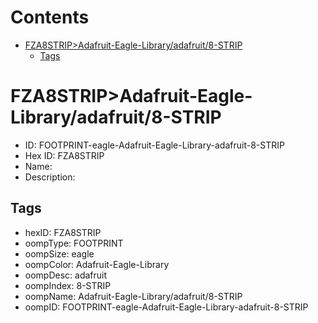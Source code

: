 



Contents
========

* [FZA8STRIP>Adafruit-Eagle-Library/adafruit/8-STRIP](#fza8stripadafruit-eagle-libraryadafruit8-strip)
	* [Tags](#tags)

# FZA8STRIP>Adafruit-Eagle-Library/adafruit/8-STRIP

- ID: FOOTPRINT-eagle-Adafruit-Eagle-Library-adafruit-8-STRIP
- Hex ID: FZA8STRIP
- Name: 
- Description: 

## Tags

- hexID: FZA8STRIP
- oompType: FOOTPRINT
- oompSize: eagle
- oompColor: Adafruit-Eagle-Library
- oompDesc: adafruit
- oompIndex: 8-STRIP
- oompName: Adafruit-Eagle-Library/adafruit/8-STRIP
- oompID: FOOTPRINT-eagle-Adafruit-Eagle-Library-adafruit-8-STRIP
